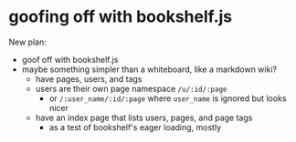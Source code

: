 # goofing off with bookshelf.js

New plan:

* goof off with bookshelf.js
* maybe something simpler than a whiteboard, like a markdown wiki?
  * have pages, users, and tags
  * users are their own page namespace `/u/:id/:page`
    * or `/:user_name/:id/:page` where `user_name` is ignored but looks nicer
  * have an index page that lists users, pages, and page tags
    * as a test of bookshelf's eager loading, mostly
